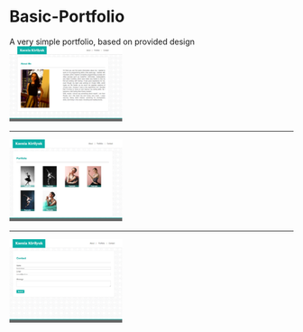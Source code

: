 # Basic-Portfolio
A very simple portfolio, based on provided design 
<img src="assets/images/port1.png" alt="page1" style="width:200px; height:auto;"/>
<hr>
<img src="assets/images/port2.png" alt="page2" style="width:200px; height:auto;"/>
<hr>
<img src="assets/images/port3.png" alt="page3" style="width:200px; height:auto;"/>

